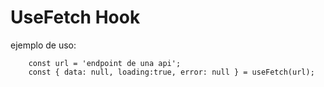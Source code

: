# UseFetch Hook

ejemplo de uso:
```
    const url = 'endpoint de una api';
    const { data: null, loading:true, error: null } = useFetch(url);
```

